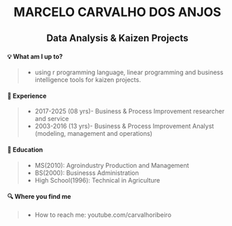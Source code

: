 
# <p align=center>MARCELO CARVALHO DOS ANJOS</p>

## <p align=center>Data Analysis & Kaizen Projects</p>


#### :bulb: What am I up to?
>- using r programming language, linear programming and business intelligence tools for kaizen projects. 

#### :runner: Experience
>- 2017-2025 (08 yrs)- Business & Process Improvement researcher and service
>- 2003-2016 (13 yrs)- Business & Process Improvement Analyst (modeling, management and operations)

#### :school: Education
>- MS(2010): Agroindustry Production and Management
>- BS(2000): Businesss Administration
>- High School(1996): Technical in Agriculture

#### :mag: Where you find me
>- How to reach me: youtube.com/carvalhoribeiro

<!--
**factorialmap/factorialmap** is a ✨ _special_ ✨ repository because its `README.md` (this file) appears on your GitHub profile.

-->

